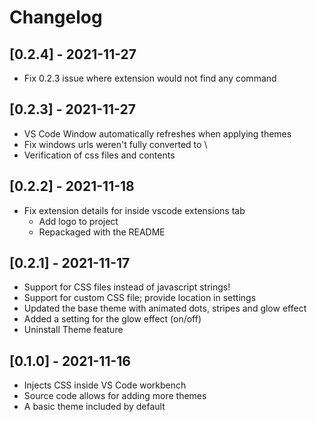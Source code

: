 # Changelog

## [0.2.4] - 2021-11-27
- Fix 0.2.3 issue where extension would not find any command

## [0.2.3] - 2021-11-27
- VS Code Window automatically refreshes when applying themes
- Fix windows urls weren't fully converted to \
- Verification of css files and contents

## [0.2.2] - 2021-11-18
- Fix extension details for inside vscode extensions tab
  - Add logo to project
  - Repackaged with the README

## [0.2.1] - 2021-11-17
- Support for CSS files instead of javascript strings!
- Support for custom CSS file; provide location in settings
- Updated the base theme with animated dots, stripes and glow effect
- Added a setting for the glow effect (on/off)
- Uninstall Theme feature

## [0.1.0] - 2021-11-16
- Injects CSS inside VS Code workbench 
- Source code allows for adding more themes
- A basic theme included by default
